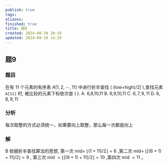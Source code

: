 ```yaml
---
publish: true
tags: 
aliases: 
finished: true
title: 题9
created: 2024-08-30 20:38
updated: 2024-09-10 14:29
---
```

## 题9
### 题目
在有 11 个元素的有序表 $A\left\lbrack  {1,2,\cdots ,{11}}\right\rbrack$ 中进行折半查找 ( (low+high)/2] ),查找元素 `A[11]` 时, 被比较的元素下标依次是 ( ).
A. 6,8,10,11 
B. 6,9,10,11 
C. $6,7,9,{11}$ 
D. $6,8,9,{11}$
### 分析
每次取整的方式必须统一，如果要向上取整，那么每一次都是向上
### 解
B
依据折半查找算法的思想, 第一次 mid= $\lfloor \left( {1 + {11}}\right) /2\rfloor  = 6$ ,第二次 mid= $\lfloor \left\lbrack  {\left( {6 + 1}\right)  + {11}}\right\rbrack  /2\rfloor  = 9$ , 第三次 mid $= \lfloor \left\lbrack  {\left( {9 + 1}\right)  + {11}}\right\rbrack  /2\rfloor  = {10}$ ,第四次 mid $= {11}$ 。